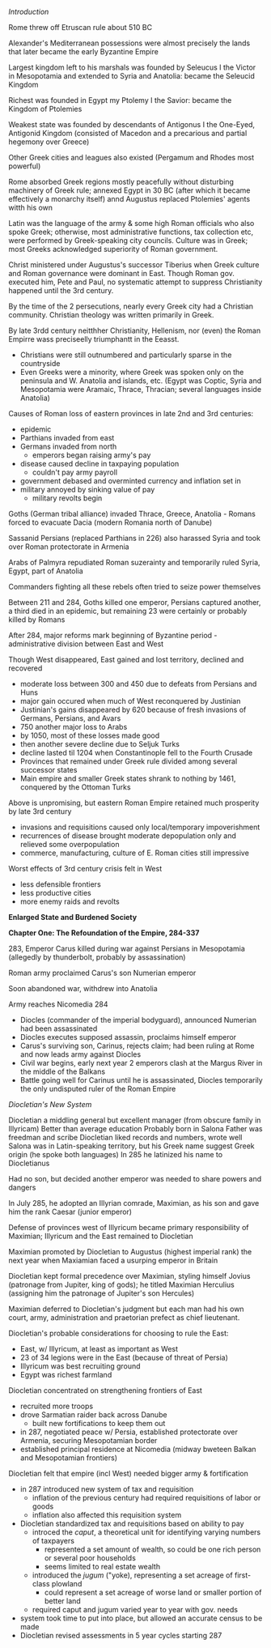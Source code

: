 _Introduction_

Rome threw off Etruscan rule about 510 BC

Alexander's Mediterranean possessions were almost precisely the lands that later became the early Byzantine Empire

Largest kingdom left to his marshals was founded by Seleucus I the Victor in Mesopotamia and extended to Syria and Anatolia: became the Seleucid Kingdom

Richest was founded in Egypt my Ptolemy I the Savior: became the Kingdom of Ptolemies

Weakest state was founded by descendants of Antigonus I the One-Eyed, Antigonid Kingdom (consisted of Macedon and a precarious and partial hegemony over Greece)

Other Greek cities and leagues also existed (Pergamum and Rhodes most powerful)

Rome absorbed Greek regions mostly peacefully without disturbing machinery of Greek rule; annexed Egypt in 30 BC (after which it became effectively a monarchy itself) annd Augustus replaced Ptolemies' agents witth his own

Latin was the language of the army & some high Roman officials who also spoke Greek; otherwise, most administrative functions, tax collection etc, were performed by Greek-speaking city councils. Culture was in Greek; most Greeks acknowledged superiority of Roman government.

Christ ministered under Augustus's successor Tiberius when Greek culture and Roman governance were dominant in East. Though Roman gov. executed him, Pete and Paul, no systematic attempt to suppress Christianity happened until the 3rd century.

By the time of the 2 persecutions, nearly every Greek city had a Christian community. Christian theology was written primarily in Greek.

By late 3rdd century neitthher Christianity, Hellenism, nor (even) the Roman Empirre wass preciseelly triumphantt in the Eeasst.

- Christians were still outnumbered and particularly sparse in the countryside
- Even Greeks were a minority, where Greek was spoken only on the peninsula and W. Anatolia and islands, etc. (Egypt was Coptic, Syria and Mesopotamia were Aramaic, Thrace, Thracian; several languages inside Anatolia)

Causes of Roman loss of eastern provinces in late 2nd and 3rd centuries:

- epidemic
- Parthians invaded from east
- Germans invaded from north
  - emperors began raising army's pay
- disease caused decline in taxpaying population
  - couldn't pay army payroll
- government debased and overminted currency and inflation set in
- military annoyed by sinking value of pay
  - military revolts begin

Goths (German tribal alliance) invaded Thrace, Greece, Anatolia - Romans forced to evacuate Dacia (modern Romania north of Danube)

Sassanid Persians (replaced Parthians in 226) also harassed Syria and took over Roman protectorate in Armenia

Arabs of Palmyra repudiated Roman suzerainty and temporarily ruled Syria, Egypt, part of Anatolia

Commanders fighting all these rebels often tried to seize power themselves

Between 211 and 284, Goths killed one emperor, Persians captured another, a third died in an epidemic, but remaining 23 were certainly or probably killed by Romans

After 284, major reforms mark beginning of Byzantine period - administrative division between East and West

Though West disappeared, East gained and lost territory, declined and recovered

- moderate loss between 300 and 450 due to defeats from Persians and Huns
- major gain occured when much of West reconquered by Justinian
- Justinian's gains disappeared by 620 because of fresh invasions of Germans, Persians, and Avars
- 750 another major loss to Arabs
- by 1050, most of these losses made good
- then another severe decline due to Seljuk Turks
- decline lasted til 1204 when Constantinople fell to the Fourth Crusade
- Provinces that remained under Greek rule divided among several successor states
- Main empire and smaller Greek states shrank to nothing by 1461, conquered by the Ottoman Turks

Above is unpromising, but eastern Roman Empire retained much prosperity by late 3rd century

- invasions and requisitions caused only local/temporary impoverishment
- recurrences of disease brought moderate depopulation only and relieved some overpopulation
- commerce, manufacturing, culture of E. Roman cities still impressive

Worst effects of 3rd century crisis felt in West

- less defensible frontiers
- less productive cities
- more enemy raids and revolts

**Enlarged State and Burdened Society**

**Chapter One: The Refoundation of the Empire, 284-337**

283, Emperor Carus killed during war against Persians in Mesopotamia (allegedly by thunderbolt, probably by assassination)

Roman army proclaimed Carus's son Numerian emperor

Soon abandoned war, withdrew into Anatolia

Army reaches Nicomedia 284

- Diocles (commander of the imperial bodyguard), announced Numerian had been assassinated
- Diocles executes supposed assassin, proclaims himself emperor
- Carus's surviving son, Carinus, rejects claim; had been ruling at Rome and now leads army against Diocles
- Civil war begins, early next year 2 emperors clash at the Margus River in the middle of the Balkans
- Battle going well for Carinus until he is assassinated, Diocles temporarily the only undisputed ruler of the Roman Empire

_Diocletian's New System_

Diocletian a middling general but excellent manager (from obscure family in Illyricam)
Better than average education
Probably born in Salona
Father was freedman and scribe
Diocletian liked records and numbers, wrote well
Salona was in Latin-speaking territory, but his Greek name suggest Greek origin (he spoke both languages)
In 285 he latinized his name to Diocletianus

Had no son, but decided another emperor was needed to share powers and dangers

In July 285, he adopted an Illyrian comrade, Maximian, as his son and gave him the rank Caesar (junior emperor)

Defense of provinces west of Illyricum became primary responsibility of Maximian; Illyricum and the East remained to Diocletian

Maximian promoted by Diocletian to Augustus (highest imperial rank) the next year when Maxiamian faced a usurping emperor in Britain

Diocletian kept formal precedence over Maximian, styling himself Jovius (patronage from Jupiter, king of gods); he titled Maximian Herculius (assigning him the patronage of Jupiter's son Hercules)

Maximian deferred to Diocletian's judgment but each man had his own court, army, administration and praetorian prefect as chief lieutenant.

Diocletian's probable considerations for choosing to rule the East:

- East, w/ Illyricum, at least as important as West
- 23 of 34 legions were in the East (because of threat of Persia)
- Illyricum was best recruiting ground
- Egypt was richest farmland

Diocletian concentrated on strengthening frontiers of East

- recruited more troops
- drove Sarmatian raider back across Danube
  - built new fortifications to keep them out
- in 287, negotiated peace w/ Persia, established protectorate over Armenia, securing Mesopotamian border
- established principal residence at Nicomedia (midway bweteen Balkan and Mesopotamian frontiers)

Diocletian felt that empire (incl West) needed bigger army & fortification

- in 287 introduced new system of tax and requisition
  - inflation of the previous century had required requisitions of labor or goods
  - inflation also affected this requisition system
- Diocletian standardized tax and requisitions based on ability to pay
  - introced the _caput_, a theoretical unit for identifying varying numbers of taxpayers
    - represented a set amount of wealth, so could be one rich person or several poor households
    - seems limited to real estate wealth
  - introduced the _jugum_ ("yoke), representing a set acreage of first-class plowland
    - could represent a set acreage of worse land or smaller portion of better land
  - required caput and jugum varied year to year with gov. needs
- system took time to put into place, but allowed an accurate census to be made
- Diocletian revised assessments in 5 year cycles starting 287
